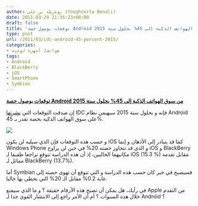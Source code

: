 ```yaml
---
author: يوغرطة بن علي (Youghourta Benali)
date: 2011-03-29 21:35:23+00:00
draft: false
title: 'توقعات بوصول حصة Android من سوق الهواتف الذكية إلى 45% بحلول سنة 2015 '
type: post
url: /2011/03/idc-android-45-percent-2015/
categories:
- هواتف/ أجهزة لوحية
tags:
- Android
- BlackBerry
- iOS
- SmartPhone
- Symbian
---
```


[**توقعات بوصول حصة Android من سوق الهواتف الذكية إلى 45% بحلول سنة 2015**](https://www.it-scoop.com/2011/03/idc-android-45-percent-2015)


إن صدقت التوقعات التي [نشرتها](http://www.idc.com/getdoc.jsp?containerId=prUS22762811) IDC فإنه و بحلول سنة 2015 سيهيمن نظام Android على سوق الهواتف الذكية بحصة تقدر بـ 45%.

[![](https://www.it-scoop.com/wp-content/uploads/2011/03/Android-King.jpg)
](https://www.it-scoop.com/2011/03/idc-android-45-percent-2015)

و حسب هذه التوقعات فإن الذي سيليه لن يكون iOS كما قد يتبادر إلى الأذهان و إنما Windows Phone  و الذي قد تتجاوز حصته 20% في حين لن يراوح iOS و BlackBerry مكانيهما الحاليين، إذ أن هذه الدراسة تتوقع تراجعا طفيفا لـ iOS (15.3 %) مقابل تقدمه مماثل لـ BlackBerry (13.7%).

أما Symbian فسيصبح في خبر كان حسب هذه الدراسة و التي تتوقع أن تهوى حصته إلى غاية 0.2% مقابل الـ 20% التي يحظى بها حاليا.

في رأيك، هل يمكن أن تصبح هذه الأرقام حقيقة ؟ و ما الذي سيمنع Apple من التقدم خلال هذه السنوات ؟ أم أن الأمر راجع إلى الانتشار القوي جدا لـ Android ؟
